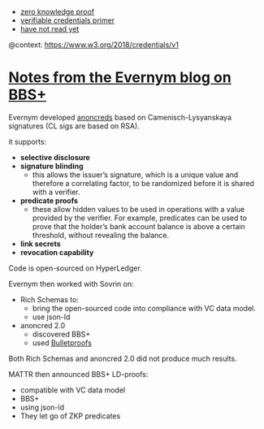 - [zero knowledge proof](https://en.wikipedia.org/wiki/Zero-knowledge_proof)
- [verifiable credentials primer](https://www.w3.org/TR/vc-data-model/)
- [have not read yet](https://www.lfph.io/wp-content/uploads/2021/02/Verifiable-Credentials-Flavors-Explained.pdf)

@context: https://www.w3.org/2018/credentials/v1


# [Notes from the Evernym blog on BBS+](https://www.evernym.com/blog/bbs-verifiable-credentials/)

Evernym developed [anoncreds](https://github.com/hyperledger/ursa/blob/main/libursa/docs/anoncreds-design.md) based on Camenisch-Lysyanskaya signatures (CL sigs are based on RSA).

it supports:
- **selective disclosure**
- **signature blinding**
  - this allows the issuer’s signature, which is a unique value and therefore a correlating factor, to be randomized before it is shared with a verifier.
- **predicate proofs**
  - these allow hidden values to be used in operations with a value provided by the verifier. For example, predicates can be used to prove that the holder’s bank account balance is above a certain threshold, without revealing the balance.
- **link secrets**
- **revocation capability**

Code is open-sourced on HyperLedger.

Evernym then worked with Sovrin on:
- Rich Schemas to:
  - bring the open-sourced code into compliance with VC data model.
  - use json-ld
- anoncred 2.0
  - discovered BBS+
  - used [Bulletproofs](https://crypto.stanford.edu/bulletproofs/)

Both Rich Schemas and anoncred 2.0 did not produce much results.

MATTR then announced BBS+ LD-proofs:
- compatible with VC data model
- BBS+
- using json-ld
- They let go of ZKP predicates